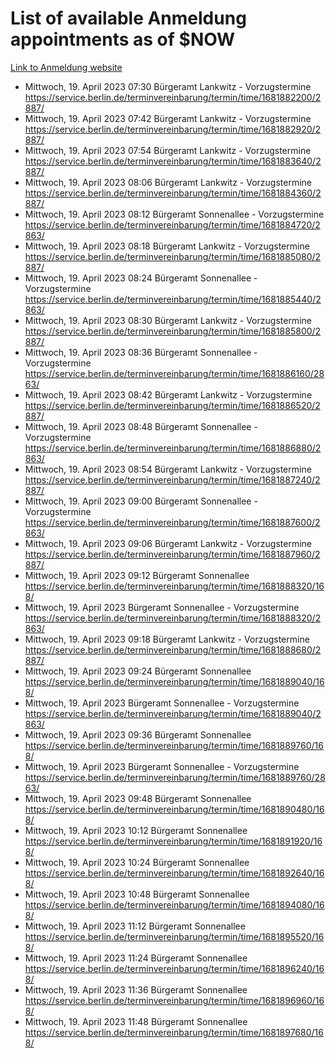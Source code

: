 # List of available Anmeldung appointments as of $NOW
[Link to Anmeldung website](https://service.berlin.de/terminvereinbarung/termin/tag.php?termin=1&anliegen[]=120686&dienstleisterlist=122210,122217,327316,122219,327312,122227,327314,122231,327346,122243,327348,122254,122252,329742,122260,329745,122262,329748,122271,327278,122273,327274,122277,327276,330436,122280,327294,122282,327290,122284,327292,122291,327270,122285,327266,122286,327264,122296,327268,150230,329760,122297,327286,122294,327284,122312,329763,122314,329775,122304,327330,122311,327334,122309,327332,317869,122281,327352,122279,329772,122283,122276,327324,122274,327326,122267,329766,122246,327318,122251,327320,122257,327322,122208,327298,122226,327300&herkunft=http%3A%2F%2Fservice.berlin.de%2Fdienstleistung%2F120686%2F)
- Mittwoch, 19. April 2023 07:30 Bürgeramt Lankwitz - Vorzugstermine https://service.berlin.de/terminvereinbarung/termin/time/1681882200/2887/
- Mittwoch, 19. April 2023 07:42 Bürgeramt Lankwitz - Vorzugstermine https://service.berlin.de/terminvereinbarung/termin/time/1681882920/2887/
- Mittwoch, 19. April 2023 07:54 Bürgeramt Lankwitz - Vorzugstermine https://service.berlin.de/terminvereinbarung/termin/time/1681883640/2887/
- Mittwoch, 19. April 2023 08:06 Bürgeramt Lankwitz - Vorzugstermine https://service.berlin.de/terminvereinbarung/termin/time/1681884360/2887/
- Mittwoch, 19. April 2023 08:12 Bürgeramt Sonnenallee - Vorzugstermine https://service.berlin.de/terminvereinbarung/termin/time/1681884720/2863/
- Mittwoch, 19. April 2023 08:18 Bürgeramt Lankwitz - Vorzugstermine https://service.berlin.de/terminvereinbarung/termin/time/1681885080/2887/
- Mittwoch, 19. April 2023 08:24 Bürgeramt Sonnenallee - Vorzugstermine https://service.berlin.de/terminvereinbarung/termin/time/1681885440/2863/
- Mittwoch, 19. April 2023 08:30 Bürgeramt Lankwitz - Vorzugstermine https://service.berlin.de/terminvereinbarung/termin/time/1681885800/2887/
- Mittwoch, 19. April 2023 08:36 Bürgeramt Sonnenallee - Vorzugstermine https://service.berlin.de/terminvereinbarung/termin/time/1681886160/2863/
- Mittwoch, 19. April 2023 08:42 Bürgeramt Lankwitz - Vorzugstermine https://service.berlin.de/terminvereinbarung/termin/time/1681886520/2887/
- Mittwoch, 19. April 2023 08:48 Bürgeramt Sonnenallee - Vorzugstermine https://service.berlin.de/terminvereinbarung/termin/time/1681886880/2863/
- Mittwoch, 19. April 2023 08:54 Bürgeramt Lankwitz - Vorzugstermine https://service.berlin.de/terminvereinbarung/termin/time/1681887240/2887/
- Mittwoch, 19. April 2023 09:00 Bürgeramt Sonnenallee - Vorzugstermine https://service.berlin.de/terminvereinbarung/termin/time/1681887600/2863/
- Mittwoch, 19. April 2023 09:06 Bürgeramt Lankwitz - Vorzugstermine https://service.berlin.de/terminvereinbarung/termin/time/1681887960/2887/
- Mittwoch, 19. April 2023 09:12 Bürgeramt Sonnenallee https://service.berlin.de/terminvereinbarung/termin/time/1681888320/168/
- Mittwoch, 19. April 2023  Bürgeramt Sonnenallee - Vorzugstermine https://service.berlin.de/terminvereinbarung/termin/time/1681888320/2863/
- Mittwoch, 19. April 2023 09:18 Bürgeramt Lankwitz - Vorzugstermine https://service.berlin.de/terminvereinbarung/termin/time/1681888680/2887/
- Mittwoch, 19. April 2023 09:24 Bürgeramt Sonnenallee https://service.berlin.de/terminvereinbarung/termin/time/1681889040/168/
- Mittwoch, 19. April 2023  Bürgeramt Sonnenallee - Vorzugstermine https://service.berlin.de/terminvereinbarung/termin/time/1681889040/2863/
- Mittwoch, 19. April 2023 09:36 Bürgeramt Sonnenallee https://service.berlin.de/terminvereinbarung/termin/time/1681889760/168/
- Mittwoch, 19. April 2023  Bürgeramt Sonnenallee - Vorzugstermine https://service.berlin.de/terminvereinbarung/termin/time/1681889760/2863/
- Mittwoch, 19. April 2023 09:48 Bürgeramt Sonnenallee https://service.berlin.de/terminvereinbarung/termin/time/1681890480/168/
- Mittwoch, 19. April 2023 10:12 Bürgeramt Sonnenallee https://service.berlin.de/terminvereinbarung/termin/time/1681891920/168/
- Mittwoch, 19. April 2023 10:24 Bürgeramt Sonnenallee https://service.berlin.de/terminvereinbarung/termin/time/1681892640/168/
- Mittwoch, 19. April 2023 10:48 Bürgeramt Sonnenallee https://service.berlin.de/terminvereinbarung/termin/time/1681894080/168/
- Mittwoch, 19. April 2023 11:12 Bürgeramt Sonnenallee https://service.berlin.de/terminvereinbarung/termin/time/1681895520/168/
- Mittwoch, 19. April 2023 11:24 Bürgeramt Sonnenallee https://service.berlin.de/terminvereinbarung/termin/time/1681896240/168/
- Mittwoch, 19. April 2023 11:36 Bürgeramt Sonnenallee https://service.berlin.de/terminvereinbarung/termin/time/1681896960/168/
- Mittwoch, 19. April 2023 11:48 Bürgeramt Sonnenallee https://service.berlin.de/terminvereinbarung/termin/time/1681897680/168/
